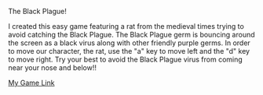 The Black Plague!

I created this easy game featuring a rat from the medieval times trying to avoid catching the Black Plague. The Black Plague germ is bouncing around the screen as a black virus along with other friendly purple germs. In order to move our character, the rat, use the "a" key to move left and the "d" key to move right. Try your best to avoid the Black Plague virus from coming near your nose and below!!


[My Game Link](https://becskeens1993.github.io/assignments/Project2/game.html)
